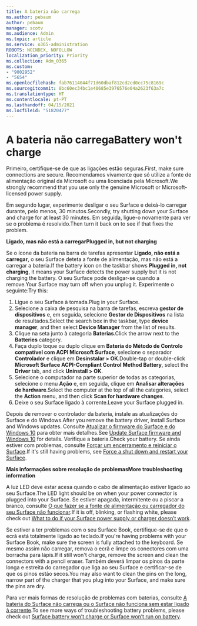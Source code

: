 ```yaml
---
title: A bateria não carrega
ms.author: pebaum
author: pebaum
manager: scotv
ms.audience: Admin
ms.topic: article
ms.service: o365-administration
ROBOTS: NOINDEX, NOFOLLOW
localization_priority: Priority
ms.collection: Adm_O365
ms.custom:
- "9002952"
- "5654"
ms.openlocfilehash: fab76114044f71d60dbaf812cd2cd0cc75c8169c
ms.sourcegitcommit: 8bc60ec34bc1e40685e3976576e04a2623f63a7c
ms.translationtype: HT
ms.contentlocale: pt-PT
ms.lasthandoff: 04/15/2021
ms.locfileid: "51820477"
---
```

# <a name="battery-wont-charge"></a><span data-ttu-id="63e69-102">A bateria não carrega</span><span class="sxs-lookup"><span data-stu-id="63e69-102">Battery won't charge</span></span>

<span data-ttu-id="63e69-103">Primeiro, certifique-se de que as ligações estão seguras.</span><span class="sxs-lookup"><span data-stu-id="63e69-103">First, make sure connections are secure.</span></span> <span data-ttu-id="63e69-104">Recomendamos vivamente que só utilize a fonte de alimentação original da Microsoft ou uma licenciada pela Microsoft.</span><span class="sxs-lookup"><span data-stu-id="63e69-104">We strongly recommend that you use only the genuine Microsoft or Microsoft-licensed power supply.</span></span>

<span data-ttu-id="63e69-105">Em segundo lugar, experimente desligar o seu Surface e deixá-lo carregar durante, pelo menos, 30 minutos.</span><span class="sxs-lookup"><span data-stu-id="63e69-105">Secondly, try shutting down your Surface and charge for at least 30 minutes.</span></span> <span data-ttu-id="63e69-106">Em seguida, ligue-o novamente para ver se o problema é resolvido.</span><span class="sxs-lookup"><span data-stu-id="63e69-106">Then turn it back on to see if that fixes the problem.</span></span>

<span data-ttu-id="63e69-107">**Ligado, mas não está a carregar**</span><span class="sxs-lookup"><span data-stu-id="63e69-107">**Plugged in, but not charging**</span></span>

<span data-ttu-id="63e69-108">Se o ícone da bateria na barra de tarefas apresentar **Ligado, não está a carregar**, o seu Surface deteta a fonte de alimentação, mas não está a carregar a bateria.</span><span class="sxs-lookup"><span data-stu-id="63e69-108">If the battery icon on the taskbar shows **Plugged in, not charging**, it means your Surface detects the power supply but it is not charging the battery.</span></span> <span data-ttu-id="63e69-109">O seu Surface pode desligar-se quando a remove.</span><span class="sxs-lookup"><span data-stu-id="63e69-109">Your Surface may turn off when you unplug it.</span></span> <span data-ttu-id="63e69-110">Experimente o seguinte:</span><span class="sxs-lookup"><span data-stu-id="63e69-110">Try this:</span></span>

1. <span data-ttu-id="63e69-111">Ligue o seu Surface à tomada.</span><span class="sxs-lookup"><span data-stu-id="63e69-111">Plug in your Surface.</span></span>
2. <span data-ttu-id="63e69-112">Selecione a caixa de pesquisa na barra de tarefas, escreva **gestor de dispositivos** e, em seguida, selecione **Gestor de Dispositivos** na lista de resultados.</span><span class="sxs-lookup"><span data-stu-id="63e69-112">Select the search box in the taskbar, type **device manager**, and then select **Device Manager** from the list of results.</span></span>
3. <span data-ttu-id="63e69-113">Clique na seta junto à categoria **Baterias**.</span><span class="sxs-lookup"><span data-stu-id="63e69-113">Click the arrow next to the **Batteries** category.</span></span>
4. <span data-ttu-id="63e69-114">Faça duplo toque ou duplo clique em **Bateria do Método de Controlo compatível com ACPI Microsoft Surface**, selecione o separador **Controlador** e clique em **Desinstalar > OK**.</span><span class="sxs-lookup"><span data-stu-id="63e69-114">Double-tap or double-click **Microsoft Surface ACPI-Compliant Control Method Battery**, select the **Driver** tab, and click **Uninstall > OK**.</span></span>
5. <span data-ttu-id="63e69-115">Selecione o computador na parte superior de todas as categorias, selecione o menu **Ação** e, em seguida, clique em **Analisar alterações de hardware**.</span><span class="sxs-lookup"><span data-stu-id="63e69-115">Select the computer at the top of all the categories, select the **Action** menu, and then click **Scan for hardware changes**.</span></span>
6. <span data-ttu-id="63e69-116">Deixe o seu Surface ligado à corrente.</span><span class="sxs-lookup"><span data-stu-id="63e69-116">Leave your Surface plugged in.</span></span>

<span data-ttu-id="63e69-117">Depois de remover o controlador da bateria, instale as atualizações do Surface e do Windows.</span><span class="sxs-lookup"><span data-stu-id="63e69-117">After you remove the battery driver, install Surface and Windows updates.</span></span> <span data-ttu-id="63e69-118">Consulte [Atualizar o firmware do Surface e do Windows 10](https://support.microsoft.com/help/4023505) para obter mais detalhes.</span><span class="sxs-lookup"><span data-stu-id="63e69-118">See [Update Surface firmware and Windows 10](https://support.microsoft.com/help/4023505) for details.</span></span> <span data-ttu-id="63e69-119">Verifique a bateria.</span><span class="sxs-lookup"><span data-stu-id="63e69-119">Check your battery.</span></span> <span data-ttu-id="63e69-120">Se ainda estiver com problemas, consulte [Forçar um encerramento e reiniciar o Surface](https://support.microsoft.com/help/4036280/surface-force-a-shut-down-and-restart-your-surface).</span><span class="sxs-lookup"><span data-stu-id="63e69-120">If it's still having problems, see [Force a shut down and restart your Surface](https://support.microsoft.com/help/4036280/surface-force-a-shut-down-and-restart-your-surface).</span></span>

<span data-ttu-id="63e69-121">**Mais informações sobre resolução de problemas**</span><span class="sxs-lookup"><span data-stu-id="63e69-121">**More troubleshooting information**</span></span>

<span data-ttu-id="63e69-122">A luz LED deve estar acesa quando o cabo de alimentação estiver ligado ao seu Surface.</span><span class="sxs-lookup"><span data-stu-id="63e69-122">The LED light should be on when your power connector is plugged into your Surface.</span></span> <span data-ttu-id="63e69-123">Se estiver apagada, intermitente ou a piscar a branco, consulte [O que fazer se a fonte de alimentação ou carregador do seu Surface não funcionar](https://support.microsoft.com/help/4484763/surface-fix-issues-with-your-power-supply).</span><span class="sxs-lookup"><span data-stu-id="63e69-123">If it is off, blinking, or flashing white, please check out [What to do if your Surface power supply or charger doesn’t work](https://support.microsoft.com/help/4484763/surface-fix-issues-with-your-power-supply).</span></span> 

<span data-ttu-id="63e69-124">Se estiver a ter problemas com o seu Surface Book, certifique-se de que o ecrã está totalmente ligado ao teclado.</span><span class="sxs-lookup"><span data-stu-id="63e69-124">If you're having problems with your Surface Book, make sure the screen is fully attached to the keyboard.</span></span> <span data-ttu-id="63e69-125">Se mesmo assim não carregar, remova o ecrã e limpe os conectores com uma borracha para lápis.</span><span class="sxs-lookup"><span data-stu-id="63e69-125">If it still won't charge, remove the screen and clean the connectors with a pencil eraser.</span></span> <span data-ttu-id="63e69-126">Também deverá limpar os pinos da parte longa e estreita do carregador que liga ao seu Surface e certificar-se de que os pinos estão secos.</span><span class="sxs-lookup"><span data-stu-id="63e69-126">You may also want to clean the pins on the long, narrow part of the charger that you plug into your Surface, and make sure the pins are dry.</span></span>

<span data-ttu-id="63e69-127">Para ver mais formas de resolução de problemas com baterias, consulte [A bateria do Surface não carrega ou o Surface não funciona sem estar ligado à corrente](https://support.microsoft.com/help/4023536/surface-surface-battery-wont-charge).</span><span class="sxs-lookup"><span data-stu-id="63e69-127">To see more ways of troubleshooting battery problems, please check out [Surface battery won’t charge or Surface won’t run on battery](https://support.microsoft.com/help/4023536/surface-surface-battery-wont-charge).</span></span>
